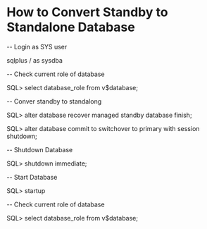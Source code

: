 # How to Convert Standby to Standalone Database

-- Login as SYS user

sqlplus / as sysdba

-- Check current role of database

SQL> select database_role from v$database;

-- Conver standby to standalong

SQL> alter database recover managed standby database finish;

SQL> alter database commit to switchover to primary with session shutdown;

-- Shutdown Database

SQL> shutdown immediate;

-- Start Database

SQL> startup

-- Check current role of database

SQL> select database_role from v$database;


